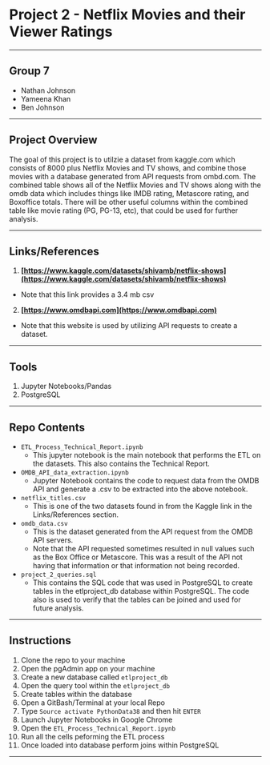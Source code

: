 
# Project 2 - Netflix Movies and their Viewer Ratings
***
## Group 7
+ Nathan Johnson
+ Yameena Khan
+ Ben Johnson
***
## Project Overview
The goal of this project is to utilzie a dataset from kaggle.com which consists of 8000 plus Netflix Movies and TV shows, and combine those movies with a database generated from API requests from ombd.com. The combined table shows all of the Netflix Movies and TV shows along with the omdb data which includes things like IMDB rating, Metascore rating, and Boxoffice totals. There will be other useful columns within the combined table like movie rating (PG, PG-13, etc), that could be used for further analysis.
***
## Links/References
1. **[https://www.kaggle.com/datasets/shivamb/netflix-shows](https://www.kaggle.com/datasets/shivamb/netflix-shows)**
+ Note that this link provides a 3.4 mb csv
2. **[https://www.omdbapi.com](https://www.omdbapi.com)**
+ Note that this website is used by utilizing API requests to create a dataset. 
***
## Tools
1. Jupyter Notebooks/Pandas
2. PostgreSQL
***
## Repo Contents

+ ``ETL_Process_Technical_Report.ipynb`` 
	+ This jupyter notebook is the main notebook that performs the ETL on the datasets. This also contains the Technical Report.
+ ``OMDB_API_data_extraction.ipynb`` 
	+ Jupyter Notebook contains the code to request data from the OMDB API and generate a .csv to be extracted into the above notebook. 
+ ``netflix_titles.csv``
	+ This is one of the two datasets found in from the Kaggle link in the Links/References section.
+ ``omdb_data.csv``
	+ This is the dataset generated from the API request from the OMDB API servers. 
	+ Note that the API requested sometimes resulted in null values such as the Box Office or Metascore. This was a result of the API not having that information or that information not being recorded.
+ ``project_2_queries.sql`` 
	+ This contains the SQL code that was used in PostgreSQL to create tables in the etlproject_db database within PostgreSQL. The code also is used to verify that the tables can be joined and used for future analysis.
***
## Instructions

1. Clone the repo to your machine
2. Open the pgAdmin app on your machine
3. Create a new database called ``etlproject_db``
4. Open the query tool within the ``etlproject_db``
5. Create tables within the database
6. Open a GitBash/Terminal at your local Repo
7. Type ``Source activate PythonData38`` and then hit ``ENTER``
8. Launch Jupyter Notebooks in Google Chrome
9. Open the ``ETL_Process_Technical_Report.ipynb``
10. Run all the cells peforming the ETL process
11. Once loaded into database perform joins within PostgreSQL

***


